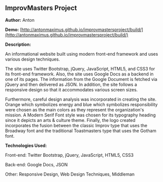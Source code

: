ImprovMasters Project
---------------------



**Author:** Anton

**Demo:** [http://antonmaximus.github.io/improvmastersproject/build/](http://antonmaximus.github.io/improvmastersproject/build/)

**Description:**

An informational website built using modern front-end framework and uses various design techniques.

The site uses Twitter Bootstrap, jQuery, JavaScript, HTML5, and CSS3 for its front-end framework.  Also, the site uses Google Docs as a backend in one of its pages.  The information from the Google Document is fetched via  jQuery and then delivered as JSON. In addition, the site follows a responsive design so that it accommodates various screen sizes.  

Furthermore, careful design analysis was incorporated in creating the site.  Orange which symbolizes energy and blue which symbolizes responsibility were chosen as the main colors as they represent the organization's mission.   A Modern Serif Font style was chosen for its typography heading since it depicts an arts & culture theme.  Finally, the logo created incorporates the fusion between the classic Improv type that uses the Broadway font and the traditional Toastmasters type that uses the Gotham font.  

**Technologies Used:**


Front-end: 
Twitter Bootstrap, jQuery, JavaScript, HTML5, CSS3

Back-end: 
Google Docs, JSON

Other:
Responsive Design, Web Design Techniques, Middleman

